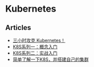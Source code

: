 # Kubernetes

## Articles
* [三小时攻克 Kubernetes！](https://mp.weixin.qq.com/s/gLbfwS89cpAkkoVMzJc6sQ)
* [K8S系列一：概念入门](https://zhuanlan.zhihu.com/p/292081941)
* [K8S系列二：实战入门](https://zhuanlan.zhihu.com/p/308477039)
* [简单了解一下K8S，并搭建自己的集群](https://zhuanlan.zhihu.com/p/97605697)
